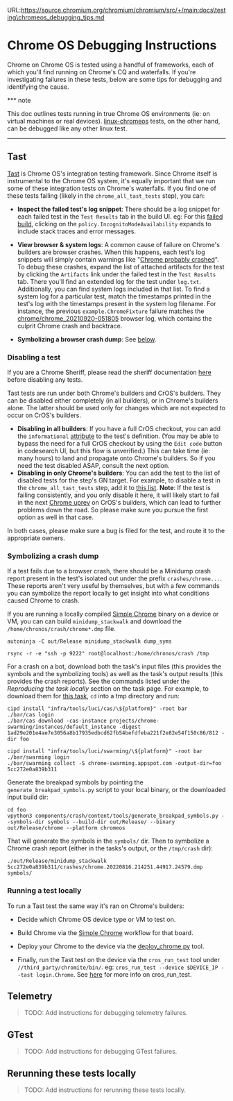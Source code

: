 URL:https://source.chromium.org/chromium/chromium/src/+/main:docs\testing\chromeos_debugging_tips.md
# Chrome OS Debugging Instructions
Chrome on Chrome OS is tested using a handful of frameworks, each of which
you'll find running on Chrome's CQ and waterfalls. If you're investigating
failures in these tests, below are some tips for debugging and identifying the
cause.

*** note

This doc outlines tests running in true Chrome OS environments (ie: on virtual
machines or real devices). [linux-chromeos] tests, on the other hand, can be
debugged like any other linux test.
***

## Tast

[Tast] is Chrome OS's integration testing framework. Since Chrome itself is
instrumental to the Chrome OS system, it's equally important that we run some
of these integration tests on Chrome's waterfalls. If you find one of these
tests failing (likely in the `chrome_all_tast_tests` step), you can:

- **Inspect the failed test's log snippet**: There should be a log snippet for
each failed test in the `Test Results` tab in the build UI. eg: For this
[failed build], clicking on the `policy.IncognitoModeAvailability` expands to
include stack traces and error messages.

- **View browser & system logs**: A common cause of failure on Chrome's builders
are browser crashes. When this happens, each test's log snippets will simply
contain warnings like "[Chrome probably crashed]". To debug these crashes,
expand the list of attached artifacts for the test by clicking the `Artifacts`
link under the failed test in the `Test Results` tab. There you'll find an
extended log for the test under `log.txt`. Additionally, you can find system
logs included in that list. To find a system log for a particular test, match
the timestamps printed in the test's log with the timestamps present in the
system log filename. For instance, the previous `example.ChromeFixture` failure
matches the [chrome/chrome_20210920-051805] browser log, which contains the
culprit Chrome crash and backtrace.

- **Symbolizing a browser crash dump**: See [below](#symbolizing-a-crash-dump).

### Disabling a test

If you are a Chrome Sheriff, please read the sheriff documentation
[here](http://go/chrome-sheriff-tast) before disabling any tests.

Tast tests are run under both Chrome's builders and CrOS's builders. They can be
disabled either completely (in all builders), or in Chrome's builders alone. The
latter should be used only for changes which are not expected to occur on CrOS's
builders.

- **Disabling in all builders**: If you have a full CrOS checkout, you can add
the `informational` [attribute] to the test's definition. (You may be able to
bypass the need for a full CrOS checkout by using the `Edit code` button in
codesearch UI, but this flow is unverified.) This can take time (ie: many hours)
to land and propagate onto Chrome's builders. So if you need the test disabled
ASAP, consult the next option.
- **Disabling in only Chrome's builders**: You can add the test to the list of
disabled tests for the step's GN target. For example, to disable a test in the
`chrome_all_tast_tests` step, add it to [this list]. **Note**: If the test is
failing consistently, and you only disable it here, it will likely start to fail
in the next [Chrome uprev] on CrOS's builders, which can lead to further
problems down the road. So please make sure you pursue the first option as well
in that case.

In both cases, please make sure a bug is filed for the test, and route it to
the appropriate owners.

### Symbolizing a crash dump

If a test fails due to a browser crash, there should be a Minidump crash report
present in the test's isolated out under the prefix `crashes/chrome...`. These
reports aren't very useful by themselves, but with a few commands you can
symbolize the report locally to get insight into what conditions caused Chrome
to crash.

If you are running a locally compiled [Simple Chrome] binary on a device or VM,
you can can build `minidump_stackwalk` and download the
`/home/chronos/crash/chrome*.dmp` file.
```
autoninja -C out/Release minidump_stackwalk dump_syms

rsync -r -e "ssh -p 9222" root@localhost:/home/chronos/crash /tmp
```

For a crash on a bot, download both the task's input files (this provides the
symbols and the symbolizing tools) as well as the task's output results (this
provides the crash reports). See the commands listed under the *Reproducing the
task locally* section on the task page. For example, to download them for
[this task](https://chrome-swarming.appspot.com/task?id=5cc272e0a839b311), `cd`
into a tmp directory and run:
```
cipd install "infra/tools/luci/cas/\${platform}" -root bar
./bar/cas login
./bar/cas download -cas-instance projects/chrome-swarming/instances/default_instance -digest 1ad29e201e4ae7e3056a8b17935edbcd62fb54befdfeba221f2e82e54f150c86/812 -dir foo

cipd install "infra/tools/luci/swarming/\${platform}" -root bar
./bar/swarming login
./bar/swarming collect -S chrome-swarming.appspot.com -output-dir=foo 5cc272e0a839b311
```

Generate the breakpad symbols by pointing the `generate_breakpad_symbols.py` script to
your local binary, or the downloaded input build dir:
```
cd foo
vpython3 components/crash/content/tools/generate_breakpad_symbols.py --symbols-dir symbols --build-dir out/Release/ --binary out/Release/chrome --platform chromeos
```

That will generate the symbols in the `symbols/` dir. Then to symbolize a Chrome
crash report (either in the tasks's output, or the `/tmp/crash` dir):
```
./out/Release/minidump_stackwalk 5cc272e0a839b311/crashes/chrome.20220816.214251.44917.24579.dmp symbols/
```


### Running a test locally

To run a Tast test the same way it's ran on Chrome's builders:

- Decide which Chrome OS device type or VM to test on.

- Build Chrome via the [Simple Chrome] workflow for that board.

- Deploy your Chrome to the device via the [deploy_chrome.py] tool.

- Finally, run the Tast test on the device via the `cros_run_test` tool under
  `//third_party/chromite/bin/`. eg:
  `cros_run_test --device $DEVICE_IP --tast login.Chrome`. See [here] for more
  info on cros_run_test.

## Telemetry

>TODO: Add instructions for debugging telemetry failures.

## GTest

>TODO: Add instructions for debugging GTest failures.

## Rerunning these tests locally

>TODO: Add instructions for rerunning these tests locally.


[linux-chromeos]: https://chromium.googlesource.com/chromium/src/+/HEAD/docs/chromeos_build_instructions.md
[Tast]: https://chromium.googlesource.com/chromiumos/platform/tast/+/HEAD/README.md
[failed build]: https://ci.chromium.org/ui/p/chromium/builders/ci/chromeos-kevin-rel/37300/test-results
[Chrome probably crashed]: https://luci-milo.appspot.com/ui/inv/build-8835572137562508161/test-results?q=example.ChromeFixture
[chrome/chrome_20210920-051805]: https://luci-milo.appspot.com/ui/artifact/raw/invocations/task-chromium-swarm.appspot.com-561bed66572a9411/artifacts/chrome%2Fchrome_20210920-051805
[attribute]: https://chromium.googlesource.com/chromiumos/platform/tast/+/HEAD/docs/test_attributes.md
[this list]: https://codesearch.chromium.org/chromium/src/chromeos/tast_control.gni
[Chrome uprev]: https://chromium.googlesource.com/chromiumos/docs/+/HEAD/chrome_commit_pipeline.md#the-chrome-os-commit-pipeline-for-chrome-changes
[Simple Chrome]: https://chromium.googlesource.com/chromiumos/docs/+/HEAD/simple_chrome_workflow.md
[deploy_chrome.py]: https://chromium.googlesource.com/chromiumos/docs/+/HEAD/simple_chrome_workflow.md#Deploying-Chrome-to-the-device
[here]: https://chromium.googlesource.com/chromiumos/docs/+/HEAD/cros_vm.md#in-simple-chrome
